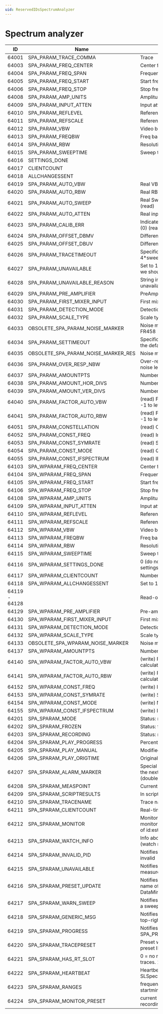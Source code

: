 ```yaml
---
uid: ReservedIDsSpectrumAnalyzer
---
```


# Spectrum analyzer

|ID|Name|Description|
|--- |--- |--- |
|64001|SPA_PARAM_TRACE_COMMA|Trace|
|64003|SPA_PARAM_FREQ_CENTER|Center frequency (read)|
|64004|SPA_PARAM_FREQ_SPAN|Frequency span (read)|
|64005|SPA_PARAM_FREQ_START|Start frequency (read)|
|64006|SPA_PARAM_FREQ_STOP|Stop frequency (read)|
|64008|SPA_PARAM_AMP_UNITS|Amplitude units (read)|
|64009|SPA_PARAM_INPUT_ATTEN|Input attenuation (read)|
|64010|SPA_PARAM_REFLEVEL|Reference level (read)|
|64011|SPA_PARAM_REFSCALE|Reference scale (read)|
|64012|SPA_PARAM_VBW|Video bandwidth (read) AUTO=-1|
|64013|SPA_PARAM_FREQBW|Freq bandwidth (read) AUTO=-1|
|64014|SPA_PARAM_RBW|Resolution bandwidth (read)|
|64015|SPA_PARAM_SWEEPTIME|Sweep time (read) AUTO=-1|
|64016|SETTINGS_DONE||
|64017|CLIENTCOUNT||
|64018|ALLCHANGESSENT||
|64019|SPA_PARAM_AUTO_VBW|Real VBW value when VBW set to Auto (read)|
|64020|SPA_PARAM_AUTO_RBW|Real RBW value when RBW set to Auto (read)|
|64021|SPA_PARAM_AUTO_SWEEP|Real SweepTime value when sweeptime set to Auto (read)|
|64022|SPA_PARAM_AUTO_ATTEN|Real input attenuation when attenuation set to Auto|
|64023|SPA_PARAM_CALIB_ERR|Indicates if the measurement is uncalibrated (1) or not (0) (read)|
|64024|SPA_PARAM_OFFSET_DBMV|Difference between dbm/dbmv (0 dbm = (64024) dbmv)|
|64025|SPA_PARAM_OFFSET_DBUV|Difference between dbm/dbuv (0 dbm = (64025) dbuv)|
|64026|SPA_PARAM_TRACETIMEOUT|Specific timeout if actual trace get time >>>> 4*sweeptime|
|64027|SPA_PARAM_UNAVAILABLE|Set to 1 when device is doing other things (which means we should not request traces)|
|64028|SPA_PARAM_UNAVAILABLE_REASON|String indicating why the spectrum analyzer is unavailable|
|64029|SPA_PARAM_PRE_AMPLIFIER|PreAmplifier (0 = disabled / 1 = enabled)|
|64030|SPA_PARAM_FIRST_MIXER_INPUT|First mixer input (analog) dbm|
|64031|SPA_PARAM_DETECTION_MODE|Detection mode|
|64032|SPA_PARAM_SCALE_TYPE|Scale type (log = 0, lin = 1)|
|64033|OBSOLETE_SPA_PARAM_NOISE_MARKER|Noise marker function (noise marker freq) // obsolete FR458|
|64034|SPA_PARAM_SETTIMEOUT|Specific "wait for 'set' to succeed" timeout (overrides the default 5s)|
|64035|OBSOLETE_SPA_PARAM_NOISE_MARKER_RES|Noise marker function result // obsolete FR458|
|64036|SPA_PARAM_OVER_RESP_NBW|Over-response noise bandwidth (to calculate marker noise levels)|
|64037|SPA_PARAM_AMOUNTPTS|Number of points to expect in traces|
|64038|SPA_PARAM_AMOUNT_HOR_DIVS|Number of horizontal divisions (default: 10)|
|64039|SPA_PARAM_AMOUNT_VER_DIVS|Number of vertical divisions (default: 10)|
|64040|SPA_PARAM_FACTOR_AUTO_VBW|(read) Factor by which auto VBW needs to be calculated. -1 to let device handle this.|
|64041|SPA_PARAM_FACTOR_AUTO_RBW|(read) Factor by which auto RBW needs to be calculated. -1 to let device handle this.|
|64051|SPA_PARAM_CONSTELLATION|(read) Constellation points x1,x2,x3|
|64052|SPA_PARAM_CONST_FREQ|(read) Input freq|
|64053|SPA_PARAM_CONST_SYMRATE|(read) Symbol rate|
|64054|SPA_PARAM_CONST_MODE|(read) QAM mode (8,16,32,64,128,256,...)|
|64055|SPA_PARAM_CONST_IFSPECTRUM|(read) IF spectrum|
|64103|SPA_WPARAM_FREQ_CENTER|Center frequency (write)|
|64104|SPA_WPARAM_FREQ_SPAN|Frequency span (write)|
|64105|SPA_WPARAM_FREQ_START|Start frequency (write)|
|64106|SPA_WPARAM_FREQ_STOP|Stop frequency (write)|
|64108|SPA_WPARAM_AMP_UNITS|Amplitude units (write)|
|64109|SPA_WPARAM_INPUT_ATTEN|Input attenuation (write)|
|64110|SPA_WPARAM_REFLEVEL|Reference level (write)|
|64111|SPA_WPARAM_REFSCALE|Reference scale (write)|
|64112|SPA_WPARAM_VBW|Video bandwidth (write)|
|64113|SPA_WPARAM_FREQBW|Freq bandwidth (write)|
|64114|SPA_WPARAM_RBW|Resolution bandwidth (write)|
|64115|SPA_WPARAM_SWEEPTIME|Sweep time (write)|
|64116|SPA_WPARAM_SETTINGS_DONE|0 (do not request trace), 1 (OK to request trace. All settings done.)|
|64117|SPA_WPARAM_CLIENTCOUNT|Number of data display/monitor clients|
|64118|SPA_WPARAM_ALLCHANGESSENT|Set to 1 after all changed parameters have been sent|
|64119 - 64128||Read-only parameters|
|64129|SPA_WPARAM_PRE_AMPLIFIER|Pre-amplifier|
|64130|SPA_WPARAM_FIRST_MIXER_INPUT|First mixer input|
|64131|SPA_WPARAM_DETECTION_MODE|Detection mode|
|64132|SPA_WPARAM_SCALE_TYPE|Scale type|
|64133|OBSOLETE_SPA_WPARAM_NOISE_MARKER|Noise marker function // obsolete FR458|
|64137|SPA_WPARAM_AMOUNTPTS|Number of points to expect in traces (write)|
|64140|SPA_WPARAM_FACTOR_AUTO_VBW|(write) Factor by which auto VBW needs to be calculated. -1 to let device handle this.|
|64141|SPA_WPARAM_FACTOR_AUTO_RBW|(write) Factor by which auto RBW needs to be calculated. -1 to let device handle this.|
|64152|SPA_WPARAM_CONST_FREQ|(write) Input freq|
|64153|SPA_WPARAM_CONST_SYMRATE|(write) Symbol rate|
|64154|SPA_WPARAM_CONST_MODE|(write) Mode|
|64155|SPA_WPARAM_CONST_IFSPECTRUM|(write) IF spectrum|
|64201|SPA_SPARAM_MODE|Status: mode change notifications -> element display|
|64202|SPA_SPARAM_FROZEN|Status: frozen state (BOOL)|
|64203|SPA_SPARAM_RECORDING|Status: recording state (BOOL)|
|64204|SPA_SPARAM_PLAY_PROGRESS|Percentage of playback completed (double)|
|64205|SPA_SPARAM_PLAY_MANUAL|Modified: playback state requires manual prev|
|64206|SPA_SPARAM_PLAY_ORIGTIME|Original time of event (String Y-m-d H:M:S)|
|64207|SPA_SPARAM_ALARM_MARKER|Special marker used in alarm recordings to indicate that the next trace is the one that generated the alarm (double; 1)|
|64208|SPA_SPARAM_MEASPOINT|Current measurement point|
|64209|SPA_SPARAM_SCRIPTRESULTS|In script mode: the script results (variable values; string)|
|64210|SPA_SPARAM_TRACENAME|Trace name (in script mode)|
|64211|SPA_SPARAM_CLIENTCOUNT|Real-time info on the number of connected clients|
|64212|SPA_SPARAM_MONITOR|Monitor info (id:estimated time). Reset to empty after monitor has run. Can also contain a full message instead of id:estimatedtime|
|64213|SPA_SPARAM_WATCH_INFO|Info about which data is currently being displayed (watch mode)|
|64214|SPA_SPARAM_INVALID_PID|Notifies Cube of a PID for which the current value is invalid|
|64215|SPA_SPARAM_UNAVAILABLE|Notifies Cube that the device is currently unavailable for measurements (string)|
|64216|SPA_SPARAM_PRESET_UPDATE|Notifies Cube that a preset got updated. Contains the name of the preset (string). Feature introduced in DataMiner 9.0.5 (RN 13968).|
|64217|SPA_SPARAM_WARN_SWEEP|Notifies Cube that it needs to display a warning to allow a sweep time > 20 sec (value = sweep time value)|
|64218|SPA_SPARAM_GENERIC_MSG|Notifies Cube with a generic message to display in the top-right corner (string "[message type id]:[message]")|
|64219|SPA_SPARAM_PROGRESS|Notifies Cube of some kind of progress (double; see SPA_PROGRESS_*)|
|64220|SPA_SPARAM_TRACEPRESET|Preset with which trace was taken (on playback). string. preset ID.|
|64221|SPA_SPARAM_HAS_RT_SLOT|0 = no more RT slots available, client will not get new traces. 1 = has slot|
|64222|SPA_SPARAM_HEARTBEAT|Heartbeat to indicate that the client is still known by SLSpectrum (sent every xs)|
|64223|SPA_SPARAM_RANGES|frequency ranges (when changed by offsets and such): startmin;startmax;centermin;centermax;stopmin;stopmax|
|64224|SPA_SPARAM_MONITOR_PRESET|current preset (when watching a buffer or alarm recording for a monitor which iterates over presets)|
